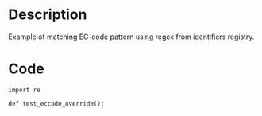 # Description
Example of matching EC-code pattern using regex from identifiers registry.

# Code
```
import re

def test_eccode_override():

```
